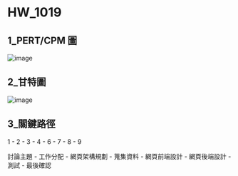 # HW_1019

## 1_PERT/CPM 圖

![image](https://user-images.githubusercontent.com/71629944/137629322-71c51b67-3dd5-4098-8923-ae77467e5599.png)

## 2_甘特圖

![image](https://user-images.githubusercontent.com/71630211/137718066-990a1fda-bee2-4fe9-8071-96c93417b582.png)

## 3_關鍵路徑
1 - 2 - 3 - 4 - 6 - 7 - 8 - 9

討論主題 - 工作分配 - 網頁架構規劃 - 蒐集資料 - 網頁前端設計 - 網頁後端設計 - 測試 - 最後確認 
